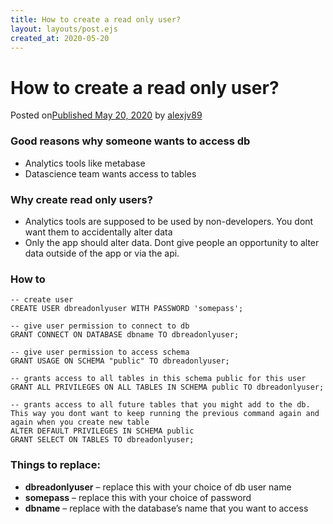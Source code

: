 ```yaml
---
title: How to create a read only user?
layout: layouts/post.ejs
created_at: 2020-05-20
---
```

# How to create a read only user?

Posted on[Published May 20, 2020](https://www.echoalex.com/how-create-a-read-only-user/) by [alexjv89](https://www.echoalex.com/author/alexjv89/)

### Good reasons why someone wants to access db

-   Analytics tools like metabase
-   Datascience team wants access to tables

### Why create read only users?

-   Analytics tools are supposed to be used by non-developers. You dont want them to accidentally alter data
-   Only the app should alter data. Dont give people an opportunity to alter data outside of the app or via the api.

### How to

```
-- create user
CREATE USER dbreadonlyuser WITH PASSWORD 'somepass';

-- give user permission to connect to db
GRANT CONNECT ON DATABASE dbname TO dbreadonlyuser;

-- give user permission to access schema
GRANT USAGE ON SCHEMA "public" TO dbreadonlyuser;

-- grants access to all tables in this schema public for this user
GRANT ALL PRIVILEGES ON ALL TABLES IN SCHEMA public TO dbreadonlyuser;

-- grants access to all future tables that you might add to the db. This way you dont want to keep running the previous command again and again when you create new table
ALTER DEFAULT PRIVILEGES IN SCHEMA public
GRANT SELECT ON TABLES TO dbreadonlyuser;
```

### Things to replace:

-   **dbreadonlyuser** – replace this with your choice of db user name
-   **somepass** – replace this with your choice of password
-   **dbname** – replace with the database’s name that you want to access